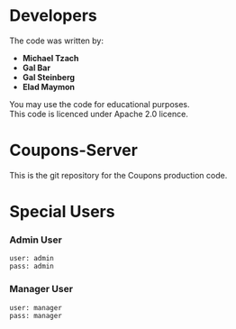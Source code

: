 # Developers
The code was written by:
- <b>Michael Tzach</b>
- <b>Gal Bar</b>
- <b>Gal Steinberg</b>
- <b>Elad Maymon</b>

You may use the code for educational purposes.<br>
This code is licenced under Apache 2.0 licence.

# Coupons-Server

This is the git repository for the Coupons production code.

# Special Users

### Admin User
    user: admin
    pass: admin

### Manager User
    user: manager
    pass: manager
